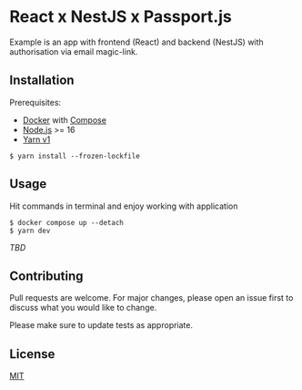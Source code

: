 # React x NestJS x Passport.js

Example is an app with frontend (React) and backend (NestJS) with authorisation via email magic-link.

## Installation
Prerequisites:
- [Docker](https://www.docker.com/) with [Compose](https://docs.docker.com/compose/)
- [Node.js](https://nodejs.org/) >= 16
- [Yarn v1](https://classic.yarnpkg.com/)

```shell
$ yarn install --frozen-lockfile
```

## Usage
Hit commands in terminal and enjoy working with application
```shell
$ docker compose up --detach
$ yarn dev
```

_TBD_

## Contributing
Pull requests are welcome. For major changes, please open an issue first to discuss what you would like to change.

Please make sure to update tests as appropriate.

## License
[MIT](https://choosealicense.com/licenses/mit/)
